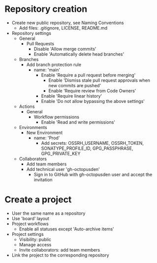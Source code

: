 # Repository creation

- Create new public repository, see Naming Conventions
  - Add files: .gitignore, LICENSE, README.md
- Repository settings
  - General
    - Pull Requests
      - Disable 'Allow merge commits'
      - Enable 'Automatically delete head branches'
  - Branches
    - Add branch protection rule
      - name: 'main'
        - Enable 'Require a pull request before merging'
          - Enable 'Dismiss stale pull request approvals when new commits are pushed'
          - Enable 'Require review from Code Owners'
        - Enable 'Require linear history'
        - Enable 'Do not allow bypassing the above settings'
  - Actions
    - General
      - Workflow permissions
        - Enable 'Read and write permissions'
  - Environments
    - New Environment
      - name: 'Prod'
        - Add secrets: OSSRH_USERNAME, OSSRH_TOKEN, SONATYPE_PROFILE_ID, GPG_PASSPHRASE, GPG_PRIVATE_KEY
  - Collaborators
    - Add team members
    - Add technical user 'gh-octopusden'
      - Sign in to GitHub with gh-octopusden user and accept the invitation

# Create a project

- User the same name as a repository
- Use 'board' layout
- Project workflows
  - Enable all statuses except 'Auto-archive items'
- Project settings
  - Visibility: public
  - Manage access
  - Invite collaborators: add team members
- Link the project to the corresponding repository

  
